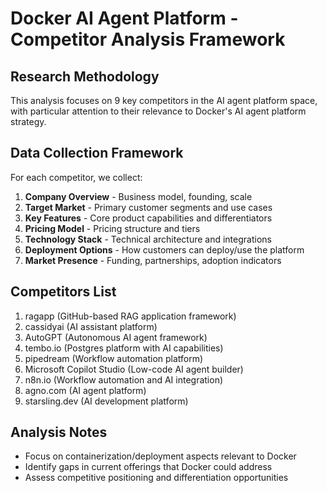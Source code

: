 # Docker AI Agent Platform - Competitor Analysis Framework

## Research Methodology
This analysis focuses on 9 key competitors in the AI agent platform space, with particular attention to their relevance to Docker's AI agent platform strategy.

## Data Collection Framework
For each competitor, we collect:
1. **Company Overview** - Business model, founding, scale
2. **Target Market** - Primary customer segments and use cases  
3. **Key Features** - Core product capabilities and differentiators
4. **Pricing Model** - Pricing structure and tiers
5. **Technology Stack** - Technical architecture and integrations
6. **Deployment Options** - How customers can deploy/use the platform
7. **Market Presence** - Funding, partnerships, adoption indicators

## Competitors List
1. ragapp (GitHub-based RAG application framework)
2. cassidyai (AI assistant platform)
3. AutoGPT (Autonomous AI agent framework)
4. tembo.io (Postgres platform with AI capabilities)
5. pipedream (Workflow automation platform)
6. Microsoft Copilot Studio (Low-code AI agent builder)
7. n8n.io (Workflow automation and AI integration)
8. agno.com (AI agent platform)
9. starsling.dev (AI development platform)

## Analysis Notes
- Focus on containerization/deployment aspects relevant to Docker
- Identify gaps in current offerings that Docker could address
- Assess competitive positioning and differentiation opportunities